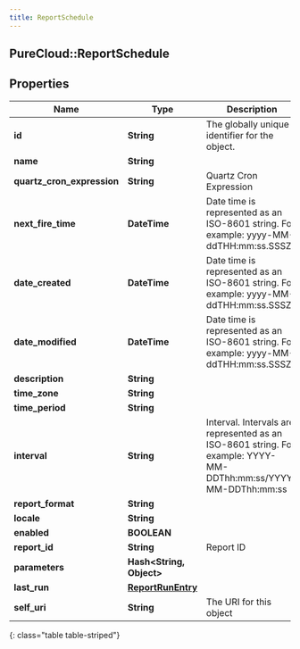 ```yaml
---
title: ReportSchedule
---
```

## PureCloud::ReportSchedule

## Properties

|Name | Type | Description | Notes|
|------------ | ------------- | ------------- | -------------|
| **id** | **String** | The globally unique identifier for the object. | [optional] |
| **name** | **String** |  | [optional] |
| **quartz_cron_expression** | **String** | Quartz Cron Expression | |
| **next_fire_time** | **DateTime** | Date time is represented as an ISO-8601 string. For example: yyyy-MM-ddTHH:mm:ss.SSSZ | [optional] |
| **date_created** | **DateTime** | Date time is represented as an ISO-8601 string. For example: yyyy-MM-ddTHH:mm:ss.SSSZ | [optional] |
| **date_modified** | **DateTime** | Date time is represented as an ISO-8601 string. For example: yyyy-MM-ddTHH:mm:ss.SSSZ | [optional] |
| **description** | **String** |  | [optional] |
| **time_zone** | **String** |  | [optional] |
| **time_period** | **String** |  | [optional] |
| **interval** | **String** | Interval. Intervals are represented as an ISO-8601 string. For example: YYYY-MM-DDThh:mm:ss/YYYY-MM-DDThh:mm:ss | |
| **report_format** | **String** |  | [optional] |
| **locale** | **String** |  | [optional] |
| **enabled** | **BOOLEAN** |  | [optional] |
| **report_id** | **String** | Report ID | |
| **parameters** | **Hash&lt;String, Object&gt;** |  | [optional] |
| **last_run** | [**ReportRunEntry**](ReportRunEntry.html) |  | [optional] |
| **self_uri** | **String** | The URI for this object | [optional] |
{: class="table table-striped"}


